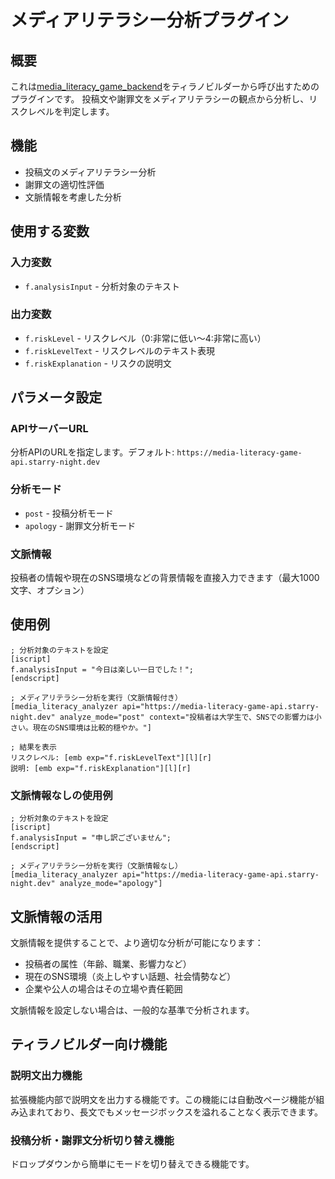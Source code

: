 # メディアリテラシー分析プラグイン

## 概要
これは[media_literacy_game_backend](https://github.com/tamacampus/media_literacy_game_backend)をティラノビルダーから呼び出すためのプラグインです。
投稿文や謝罪文をメディアリテラシーの観点から分析し、リスクレベルを判定します。

## 機能
- 投稿文のメディアリテラシー分析
- 謝罪文の適切性評価
- 文脈情報を考慮した分析

## 使用する変数

### 入力変数
- `f.analysisInput` - 分析対象のテキスト

### 出力変数
- `f.riskLevel` - リスクレベル（0:非常に低い〜4:非常に高い）
- `f.riskLevelText` - リスクレベルのテキスト表現
- `f.riskExplanation` - リスクの説明文

## パラメータ設定

### APIサーバーURL
分析APIのURLを指定します。デフォルト: `https://media-literacy-game-api.starry-night.dev`

### 分析モード
- `post` - 投稿分析モード
- `apology` - 謝罪文分析モード

### 文脈情報
投稿者の情報や現在のSNS環境などの背景情報を直接入力できます（最大1000文字、オプション）

## 使用例

```tyranoscript
; 分析対象のテキストを設定
[iscript]
f.analysisInput = "今日は楽しい一日でした！";
[endscript]

; メディアリテラシー分析を実行（文脈情報付き）
[media_literacy_analyzer api="https://media-literacy-game-api.starry-night.dev" analyze_mode="post" context="投稿者は大学生で、SNSでの影響力は小さい。現在のSNS環境は比較的穏やか。"]

; 結果を表示
リスクレベル: [emb exp="f.riskLevelText"][l][r]
説明: [emb exp="f.riskExplanation"][l][r]
```

### 文脈情報なしの使用例

```tyranoscript
; 分析対象のテキストを設定
[iscript]
f.analysisInput = "申し訳ございません";
[endscript]

; メディアリテラシー分析を実行（文脈情報なし）
[media_literacy_analyzer api="https://media-literacy-game-api.starry-night.dev" analyze_mode="apology"]
```

## 文脈情報の活用
文脈情報を提供することで、より適切な分析が可能になります：
- 投稿者の属性（年齢、職業、影響力など）
- 現在のSNS環境（炎上しやすい話題、社会情勢など）
- 企業や公人の場合はその立場や責任範囲

文脈情報を設定しない場合は、一般的な基準で分析されます。

## ティラノビルダー向け機能
### 説明文出力機能
拡張機能内部で説明文を出力する機能です。この機能には自動改ページ機能が組み込まれており、長文でもメッセージボックスを溢れることなく表示できます。

### 投稿分析・謝罪文分析切り替え機能
ドロップダウンから簡単にモードを切り替えできる機能です。
